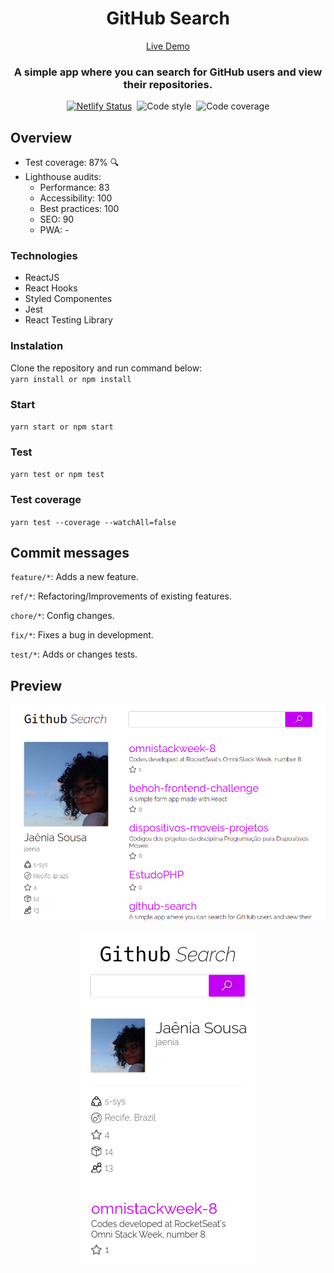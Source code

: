 <h1 align="center">
  GitHub Search
</h1>

<div align="center">

  [Live Demo](https://kind-edison-a8c216.netlify.app/)
</div>

<h3 align="center">
  A simple app where you can search for GitHub users and view their repositories.
</h3>

<div align="center">

  [![Netlify Status](https://api.netlify.com/api/v1/badges/486a1f50-d3a5-4552-97cd-d4851139570c/deploy-status)](https://app.netlify.com/sites/kind-edison-a8c216/deploys)&nbsp;
  ![Code style](https://img.shields.io/badge/codestyle-airbnb-green)&nbsp;
  ![Code coverage](https://img.shields.io/badge/coverage-87%25-blueviolet)

</div>

## Overview

* Test coverage: 87% :mag:
* Lighthouse audits:
  * Performance: 83
  * Accessibility: 100
  * Best practices: 100
  * SEO: 90
  * PWA: -


### Technologies
* ReactJS
* React Hooks
* Styled Componentes
* Jest
* React Testing Library

### Instalation

Clone the repository and run command below:  
`yarn install or npm install`

### Start
`yarn start or npm start`

### Test
`yarn test or npm test`

### Test coverage
`yarn test --coverage --watchAll=false`

## Commit messages

`feature/*`: Adds a new feature.

`ref/*`: Refactoring/Improvements of existing features.

`chore/*`: Config changes.

`fix/*`: Fixes a bug in development.

`test/*`: Adds or changes tests.

## Preview

![appScreenshot.png](./appScreenshot.png)
<div align="center">
  <img src="./appMobileScreenshot.png">
</div>
